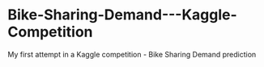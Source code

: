 # Bike-Sharing-Demand---Kaggle-Competition
My first attempt in a Kaggle competition - Bike Sharing Demand prediction
